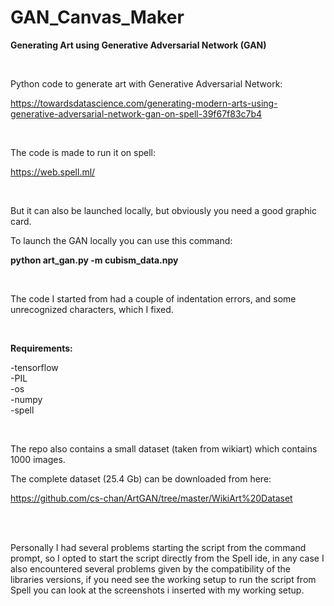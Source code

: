 # GAN_Canvas_Maker
<b>Generating Art using Generative Adversarial Network (GAN)</b>

</BR>

Python code to generate art with Generative Adversarial Network:

https://towardsdatascience.com/generating-modern-arts-using-generative-adversarial-network-gan-on-spell-39f67f83c7b4


</BR>

The code is made to run it on spell:

https://web.spell.ml/


</BR>


But it can also be launched locally, but obviously you need a good graphic card.

To launch the GAN locally you can use this command:

<b>python art_gan.py -m cubism_data.npy</b>


</BR>

The code I started from had a couple of indentation errors, and some unrecognized characters, which I fixed.


</BR>

<b>Requirements:</b>

-tensorflow</BR>
-PIL</BR>
-os</BR>
-numpy</BR>
-spell</BR>

</BR>

The repo also contains a small dataset (taken from wikiart) which contains 1000 images.

The complete dataset (25.4 Gb) can be downloaded from here:

https://github.com/cs-chan/ArtGAN/tree/master/WikiArt%20Dataset


</BR>

</BR>

Personally I had several problems starting the script from the command prompt, 
so I opted to start the script directly from the Spell ide, 
in any case I also encountered several problems given by the compatibility of the libraries versions, 
if you need see the working setup to run the script from Spell 
you can look at the screenshots i inserted with my working setup.


